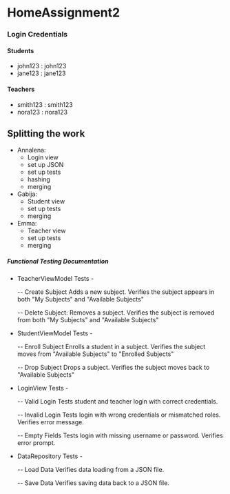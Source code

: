 # HomeAssignment2


### Login Credentials

#### Students

- john123 : john123
- jane123 : jane123
#### Teachers

- smith123 : smith123
- nora123 : nora123


## Splitting the work

- Annalena: 
    - Login view
    - set up JSON
    - set up tests
    - hashing
    - merging
- Gabija:
    - Student view
    - set up tests
    - merging
- Emma:
    - Teacher view  
    - set up tests   
    - merging   


##### Functional Testing Documentation

- TeacherViewModel Tests -

    -- Create Subject
        Adds a new subject.
        Verifies the subject appears in both "My Subjects" and "Available Subjects"

    -- Delete Subject:
        Removes a subject.
        Verifies the subject is removed from both "My Subjects" and "Available Subjects"

- StudentViewModel Tests -

    -- Enroll Subject
        Enrolls a student in a subject.
        Verifies the subject moves from "Available Subjects" to "Enrolled Subjects"

    -- Drop Subject
        Drops a subject.
        Verifies the subject moves back to "Available Subjects"

- LoginView Tests -

    -- Valid Login
        Tests student and teacher login with correct credentials.

    -- Invalid Login
        Tests login with wrong credentials or mismatched roles.
        Verifies error message.

    -- Empty Fields
        Tests login with missing username or password.
        Verifies error prompt.

- DataRepository Tests -

    -- Load Data
        Verifies data loading from a JSON file.

    -- Save Data
        Verifies saving data back to a JSON file.